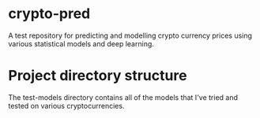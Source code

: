 # crypto-pred
A test repository for predicting and modelling crypto currency prices using various statistical models and deep learning.

# Project directory structure
The test-models directory contains all of the models that I've tried and tested on various cryptocurrencies. 
